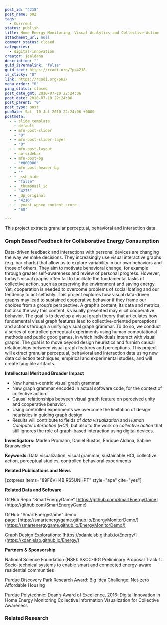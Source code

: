 ```yaml
---
post_id: "4218"
post_name: p02
tags: 
  - Currrent
status: publish
title: Home Energy Monitoring, Visual Analytics and Collective-Action
attachment_url: null
comment_status: closed
categories:
  - digital-innovation
creator: jealdana
description: ""
guid_isPermalink: "false"
guid_text: https://rcodi.org/?p=4218
is_sticky: "0"
link: https://rcodi.org/p02/
menu_order: "0"
ping_status: closed
post_date_gmt: 2010-07-10 22:24:06
post_date: 2010-07-10 22:24:06
post_parent: "0"
post_type: post
pubDate: Sat, 10 Jul 2010 22:24:06 +0000
postmeta:
  - - slide_template
    - default
  - - mfn-post-slider
    - "0"
  - - mfn-post-slider-layer
    - "0"
  - - mfn-post-layout
    - no-sidebar
  - - mfn-post-bg
    - "#000000"
  - - mfn-post-header-bg
    - ""
  - - _ssb_hide
    - "false"
  - - _thumbnail_id
    - "4275"
  - - _dp_original
    - "4216"
  - - _yoast_wpseo_content_score
    - "60"

---
```

This project extracts granular perceptual, behavioral and interaction data.
### Graph Based Feedback for Collaborative Energy Consumption

Data-driven feedback and interactions with personal devices are changing the way we make decisions. They increasingly use visual interactive graphs (e.g. bar charts) that allow us to explore variability in our own behaviors and those of others. They aim to motivate behavioral change, for example through greater self-awareness and review of personal progress. However, today’s visual graphs often fail to facilitate the fundamental tasks of collective action, such as preserving the environment and saving energy. Yet, cooperation is needed to overcome problems of social loafing and our tendency to act selfishly. This project explores how visual data-driven graphs may lead to sustained cooperative behavior if they frame our choices from a group’s perspective. A graph’s content, its data and metrics, but also the way this content is visually presented may elicit cooperative behavior. The goal is to develop a visual graph theory that articulates how fundamental visual graph features lead to collective-oriented perceptions and actions through a unifying visual graph grammar. To do so, we conduct a series of controlled perceptual experiments using human computational methods and public good games, in which individuals interact with visual graphs. The goal is to move beyond design heuristics and furnish causal relationships between visual graph features and perceptions. This project will extract granular perceptual, behavioral and interaction data using new data collection techniques, empirical and experimental studies, and will create tangible artifacts.

**Intellectual Merit and Broader Impact**

*   New human-centric visual graph grammar.
*   New graph grammar encoded in actual software code, for the context of collective action.
*   Causal relationships between visual graph feature on perceived unity and cooperative behavior.
*   Using controlled experiments we overcome the limitation of design heuristics in guiding graph design.
*   Results will contribute to fields of _data visualization_ and _Human Computer Interaction (HCI)_, but also to the work on _collective action_ that still ignores the role of graph-based interaction using digital devices.

**Investigators:** Marlen Promann, Daniel Bustos, Enrique Aldana, Sabine Brunswicker

**Keywords:** Data visualization, visual grammar, sustainable HCI, collective action, perceptual studies, controlled behavioral experiments

**Related Publications and News**

\[zotpress items="89F6VH4B,R65UNHPT" style="apa" cite="yes"\]

**Related Data and Software**

GitHub Repo “SmartEnergyGame” [https://github.com/SmartEnergyGame](https://github.com/SmartEnergyGame)

GitHub "SmartEnergyGame" demo page: [https://smartenergygame.github.io/EnergyMonitorDemo/](https://smartenergygame.github.io/EnergyMonitorDemo/)

Graph Design Explorations: [https://xdanielsb.github.io/Energy/](https://xdanielsb.github.io/Energy/)

**Partners & Sponsorship**

National Science Foundation (NSF): S&CC-IRG Preliminary Proposal Track 1: Socio-technical systems to enable smart and connected energy-aware residential communities

Purdue Discovery Park Research Award: Big Idea Challenge: Net-zero Affordable Housing 

Purdue Polytechnic: Dean’s Award of Excellence, 2016: Digital Innovation in Home Energy Monitoring Collective Information Visualization for Collective Awareness

### Related Research
